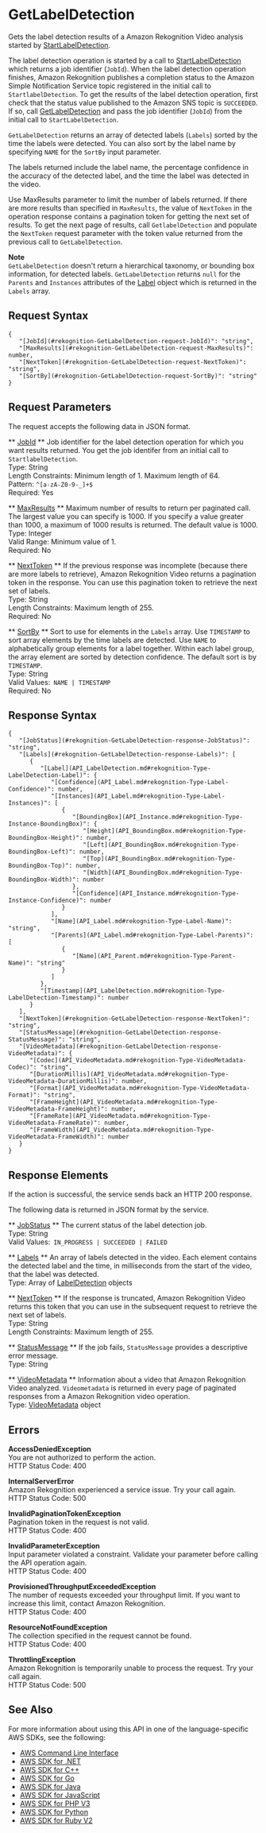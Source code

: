 # GetLabelDetection<a name="API_GetLabelDetection"></a>

Gets the label detection results of a Amazon Rekognition Video analysis started by [StartLabelDetection](API_StartLabelDetection.md)\. 

The label detection operation is started by a call to [StartLabelDetection](API_StartLabelDetection.md) which returns a job identifier \(`JobId`\)\. When the label detection operation finishes, Amazon Rekognition publishes a completion status to the Amazon Simple Notification Service topic registered in the initial call to `StartlabelDetection`\. To get the results of the label detection operation, first check that the status value published to the Amazon SNS topic is `SUCCEEDED`\. If so, call [GetLabelDetection](#API_GetLabelDetection) and pass the job identifier \(`JobId`\) from the initial call to `StartLabelDetection`\.

 `GetLabelDetection` returns an array of detected labels \(`Labels`\) sorted by the time the labels were detected\. You can also sort by the label name by specifying `NAME` for the `SortBy` input parameter\.

The labels returned include the label name, the percentage confidence in the accuracy of the detected label, and the time the label was detected in the video\.

Use MaxResults parameter to limit the number of labels returned\. If there are more results than specified in `MaxResults`, the value of `NextToken` in the operation response contains a pagination token for getting the next set of results\. To get the next page of results, call `GetlabelDetection` and populate the `NextToken` request parameter with the token value returned from the previous call to `GetLabelDetection`\.

**Note**  
 `GetLabelDetection` doesn't return a hierarchical taxonomy, or bounding box information, for detected labels\. `GetLabelDetection` returns `null` for the `Parents` and `Instances` attributes of the [Label](API_Label.md) object which is returned in the `Labels` array\. 

## Request Syntax<a name="API_GetLabelDetection_RequestSyntax"></a>

```
{
   "[JobId](#rekognition-GetLabelDetection-request-JobId)": "string",
   "[MaxResults](#rekognition-GetLabelDetection-request-MaxResults)": number,
   "[NextToken](#rekognition-GetLabelDetection-request-NextToken)": "string",
   "[SortBy](#rekognition-GetLabelDetection-request-SortBy)": "string"
}
```

## Request Parameters<a name="API_GetLabelDetection_RequestParameters"></a>

The request accepts the following data in JSON format\.

 ** [JobId](#API_GetLabelDetection_RequestSyntax) **   <a name="rekognition-GetLabelDetection-request-JobId"></a>
Job identifier for the label detection operation for which you want results returned\. You get the job identifer from an initial call to `StartlabelDetection`\.  
Type: String  
Length Constraints: Minimum length of 1\. Maximum length of 64\.  
Pattern: `^[a-zA-Z0-9-_]+$`   
Required: Yes

 ** [MaxResults](#API_GetLabelDetection_RequestSyntax) **   <a name="rekognition-GetLabelDetection-request-MaxResults"></a>
Maximum number of results to return per paginated call\. The largest value you can specify is 1000\. If you specify a value greater than 1000, a maximum of 1000 results is returned\. The default value is 1000\.  
Type: Integer  
Valid Range: Minimum value of 1\.  
Required: No

 ** [NextToken](#API_GetLabelDetection_RequestSyntax) **   <a name="rekognition-GetLabelDetection-request-NextToken"></a>
If the previous response was incomplete \(because there are more labels to retrieve\), Amazon Rekognition Video returns a pagination token in the response\. You can use this pagination token to retrieve the next set of labels\.   
Type: String  
Length Constraints: Maximum length of 255\.  
Required: No

 ** [SortBy](#API_GetLabelDetection_RequestSyntax) **   <a name="rekognition-GetLabelDetection-request-SortBy"></a>
Sort to use for elements in the `Labels` array\. Use `TIMESTAMP` to sort array elements by the time labels are detected\. Use `NAME` to alphabetically group elements for a label together\. Within each label group, the array element are sorted by detection confidence\. The default sort is by `TIMESTAMP`\.  
Type: String  
Valid Values:` NAME | TIMESTAMP`   
Required: No

## Response Syntax<a name="API_GetLabelDetection_ResponseSyntax"></a>

```
{
   "[JobStatus](#rekognition-GetLabelDetection-response-JobStatus)": "string",
   "[Labels](#rekognition-GetLabelDetection-response-Labels)": [ 
      { 
         "[Label](API_LabelDetection.md#rekognition-Type-LabelDetection-Label)": { 
            "[Confidence](API_Label.md#rekognition-Type-Label-Confidence)": number,
            "[Instances](API_Label.md#rekognition-Type-Label-Instances)": [ 
               { 
                  "[BoundingBox](API_Instance.md#rekognition-Type-Instance-BoundingBox)": { 
                     "[Height](API_BoundingBox.md#rekognition-Type-BoundingBox-Height)": number,
                     "[Left](API_BoundingBox.md#rekognition-Type-BoundingBox-Left)": number,
                     "[Top](API_BoundingBox.md#rekognition-Type-BoundingBox-Top)": number,
                     "[Width](API_BoundingBox.md#rekognition-Type-BoundingBox-Width)": number
                  },
                  "[Confidence](API_Instance.md#rekognition-Type-Instance-Confidence)": number
               }
            ],
            "[Name](API_Label.md#rekognition-Type-Label-Name)": "string",
            "[Parents](API_Label.md#rekognition-Type-Label-Parents)": [ 
               { 
                  "[Name](API_Parent.md#rekognition-Type-Parent-Name)": "string"
               }
            ]
         },
         "[Timestamp](API_LabelDetection.md#rekognition-Type-LabelDetection-Timestamp)": number
      }
   ],
   "[NextToken](#rekognition-GetLabelDetection-response-NextToken)": "string",
   "[StatusMessage](#rekognition-GetLabelDetection-response-StatusMessage)": "string",
   "[VideoMetadata](#rekognition-GetLabelDetection-response-VideoMetadata)": { 
      "[Codec](API_VideoMetadata.md#rekognition-Type-VideoMetadata-Codec)": "string",
      "[DurationMillis](API_VideoMetadata.md#rekognition-Type-VideoMetadata-DurationMillis)": number,
      "[Format](API_VideoMetadata.md#rekognition-Type-VideoMetadata-Format)": "string",
      "[FrameHeight](API_VideoMetadata.md#rekognition-Type-VideoMetadata-FrameHeight)": number,
      "[FrameRate](API_VideoMetadata.md#rekognition-Type-VideoMetadata-FrameRate)": number,
      "[FrameWidth](API_VideoMetadata.md#rekognition-Type-VideoMetadata-FrameWidth)": number
   }
}
```

## Response Elements<a name="API_GetLabelDetection_ResponseElements"></a>

If the action is successful, the service sends back an HTTP 200 response\.

The following data is returned in JSON format by the service\.

 ** [JobStatus](#API_GetLabelDetection_ResponseSyntax) **   <a name="rekognition-GetLabelDetection-response-JobStatus"></a>
The current status of the label detection job\.  
Type: String  
Valid Values:` IN_PROGRESS | SUCCEEDED | FAILED` 

 ** [Labels](#API_GetLabelDetection_ResponseSyntax) **   <a name="rekognition-GetLabelDetection-response-Labels"></a>
An array of labels detected in the video\. Each element contains the detected label and the time, in milliseconds from the start of the video, that the label was detected\.   
Type: Array of [LabelDetection](API_LabelDetection.md) objects

 ** [NextToken](#API_GetLabelDetection_ResponseSyntax) **   <a name="rekognition-GetLabelDetection-response-NextToken"></a>
If the response is truncated, Amazon Rekognition Video returns this token that you can use in the subsequent request to retrieve the next set of labels\.  
Type: String  
Length Constraints: Maximum length of 255\.

 ** [StatusMessage](#API_GetLabelDetection_ResponseSyntax) **   <a name="rekognition-GetLabelDetection-response-StatusMessage"></a>
If the job fails, `StatusMessage` provides a descriptive error message\.  
Type: String

 ** [VideoMetadata](#API_GetLabelDetection_ResponseSyntax) **   <a name="rekognition-GetLabelDetection-response-VideoMetadata"></a>
Information about a video that Amazon Rekognition Video analyzed\. `Videometadata` is returned in every page of paginated responses from a Amazon Rekognition video operation\.  
Type: [VideoMetadata](API_VideoMetadata.md) object

## Errors<a name="API_GetLabelDetection_Errors"></a>

 **AccessDeniedException**   
You are not authorized to perform the action\.  
HTTP Status Code: 400

 **InternalServerError**   
Amazon Rekognition experienced a service issue\. Try your call again\.  
HTTP Status Code: 500

 **InvalidPaginationTokenException**   
Pagination token in the request is not valid\.  
HTTP Status Code: 400

 **InvalidParameterException**   
Input parameter violated a constraint\. Validate your parameter before calling the API operation again\.  
HTTP Status Code: 400

 **ProvisionedThroughputExceededException**   
The number of requests exceeded your throughput limit\. If you want to increase this limit, contact Amazon Rekognition\.  
HTTP Status Code: 400

 **ResourceNotFoundException**   
The collection specified in the request cannot be found\.  
HTTP Status Code: 400

 **ThrottlingException**   
Amazon Rekognition is temporarily unable to process the request\. Try your call again\.  
HTTP Status Code: 500

## See Also<a name="API_GetLabelDetection_SeeAlso"></a>

For more information about using this API in one of the language\-specific AWS SDKs, see the following:
+  [AWS Command Line Interface](https://docs.aws.amazon.com/goto/aws-cli/rekognition-2016-06-27/GetLabelDetection) 
+  [AWS SDK for \.NET](https://docs.aws.amazon.com/goto/DotNetSDKV3/rekognition-2016-06-27/GetLabelDetection) 
+  [AWS SDK for C\+\+](https://docs.aws.amazon.com/goto/SdkForCpp/rekognition-2016-06-27/GetLabelDetection) 
+  [AWS SDK for Go](https://docs.aws.amazon.com/goto/SdkForGoV1/rekognition-2016-06-27/GetLabelDetection) 
+  [AWS SDK for Java](https://docs.aws.amazon.com/goto/SdkForJava/rekognition-2016-06-27/GetLabelDetection) 
+  [AWS SDK for JavaScript](https://docs.aws.amazon.com/goto/AWSJavaScriptSDK/rekognition-2016-06-27/GetLabelDetection) 
+  [AWS SDK for PHP V3](https://docs.aws.amazon.com/goto/SdkForPHPV3/rekognition-2016-06-27/GetLabelDetection) 
+  [AWS SDK for Python](https://docs.aws.amazon.com/goto/boto3/rekognition-2016-06-27/GetLabelDetection) 
+  [AWS SDK for Ruby V2](https://docs.aws.amazon.com/goto/SdkForRubyV2/rekognition-2016-06-27/GetLabelDetection) 